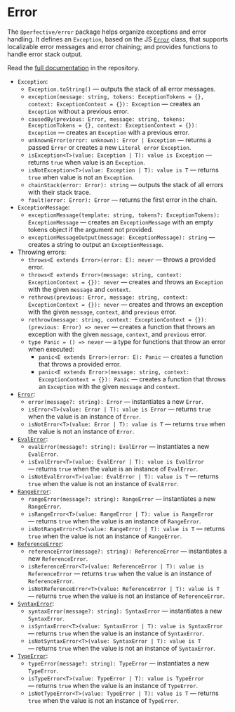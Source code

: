 # Error

The `@perfective/error` package helps organize exceptions and error handling.
It defines an `Exception`, based on the JS
[`Error`](https://developer.mozilla.org/en-US/docs/Web/JavaScript/Reference/Global_Objects/Error) class,
that supports localizable error messages and error chaining;
and provides functions to handle error stack output.

Read the [full documentation](https://github.com/perfective/js/blob/master/packages/error/README.adoc) 
in the repository.

* `Exception`:
    * `Exception.toString()`
    — outputs the stack of all error messages.
    * `exception(message: string, tokens: ExceptionTokens = {}, context: ExceptionContext = {}): Exception`
    — creates an `Exception` without a previous error.
    * `causedBy(previous: Error, message: string, tokens: ExceptionTokens = {}, context: ExceptionContext = {}): Exception`
    — creates an `Exception` with a previous error.
    * `unknownError(error: unknown): Error | Exception`
    — returns a passed `Error` or creates a new `Literal error` `Exception`.
    * `isException<T>(value: Exception | T): value is Exception`
    — returns `true` when value is an `Exception`.
    * `isNotException<T>(value: Exception | T): value is T`
    — returns `true` when value is not an `Exception`.
    * `chainStack(error: Error): string`
    — outputs the stack of all errors with their stack trace.
    * `fault(error: Error): Error`
    — returns the first error in the chain.
* `ExceptionMessage`:
    * `exceptionMessage(template: string, tokens?: ExceptionTokens): ExceptionMessage`
    — creates an `ExceptionMessage` with an empty tokens object if the argument not provided.
    * `exceptionMessageOutput(message: ExceptionMessage): string`
    — creates a string to output an `ExceptionMessage`.
* Throwing errors:
    * `throws<E extends Error>(error: E): never` 
    — throws a provided error.
    * `throws<E extends Error>(message: string, context: ExceptionContext = {}): never`
    — creates and throws an `Exception` with the given `message` and `context`.
    * `rethrows(previous: Error, message: string, context: ExceptionContext = {}): never`
    — creates and throws an exception with the given `message`, `context`, and `previous` error.
    * `rethrow(message: string, context: ExceptionContext = {}): (previous: Error) => never`
    — creates a function that throws an exception with the given `message`, `context`, and `previous` error.
    * `type Panic = () => never` — a type for functions that throw an error when executed: 
        * `panic<E extends Error>(error: E): Panic`
        — creates a function that throws a provided error.
        * `panic<E extends Error>(message: string, context: ExceptionContext = {}): Panic`
        — creates a function that throws an `Exception` with the given `message` and `context`.
* [`Error`](https://developer.mozilla.org/en-US/docs/Web/JavaScript/Reference/Global_Objects/Error):
    * `error(message?: string): Error` 
    — instantiates a new `Error`.
    * `isError<T>(value: Error | T): value is Error` 
    — returns `true` when the value is an instance of `Error`.
    * `isNotError<T>(value: Error | T): value is T` 
    — returns `true` when the value is not an instance of `Error`.
* [`EvalError`](https://developer.mozilla.org/en-US/docs/Web/JavaScript/Reference/Global_Objects/EvalError):
    * `evalError(message?: string): EvalError` 
    — instantiates a new `EvalError`.
    * `isEvalError<T>(value: EvalError | T): value is EvalError` 
    — returns `true` when the value is an instance of `EvalError`.
    * `isNotEvalError<T>(value: EvalError | T): value is T` 
    — returns `true` when the value is not an instance of `EvalError`.
* [`RangeError`](https://developer.mozilla.org/en-US/docs/Web/JavaScript/Reference/Global_Objects/RangeError):
    * `rangeError(message?: string): RangeError` 
    — instantiates a new `RangeError`.
    * `isRangeError<T>(value: RangeError | T): value is RangeError` 
    — returns `true` when the value is an instance of `RangeError`.
    * `isNotRangeError<T>(value: RangeError | T): value is T` 
    — returns `true` when the value is not an instance of `RangeError`.
* [`ReferenceError`](https://developer.mozilla.org/en-US/docs/Web/JavaScript/Reference/Global_Objects/ReferenceError):
    * `referenceError(message?: string): ReferenceError` 
    — instantiates a new `ReferenceError`.
    * `isReferenceError<T>(value: ReferenceError | T): value is ReferenceError` 
    — returns `true` when the value is an instance of `ReferenceError`.
    * `isNotReferenceError<T>(value: ReferenceError | T): value is T` 
    — returns `true` when the value is not an instance of `ReferenceError`.
* [`SyntaxError`](https://developer.mozilla.org/en-US/docs/Web/JavaScript/Reference/Global_Objects/SyntaxError):
    * `syntaxError(message?: string): SyntaxError` 
    — instantiates a new `SyntaxError`.
    * `isSyntaxError<T>(value: SyntaxError | T): value is SyntaxError` 
    — returns `true` when the value is an instance of `SyntaxError`.
    * `isNotSyntaxError<T>(value: SyntaxError | T): value is T` 
    — returns `true` when the value is not an instance of `SyntaxError`.
* [`TypeError`](https://developer.mozilla.org/en-US/docs/Web/JavaScript/Reference/Global_Objects/TypeError):
    * `typeError(message?: string): TypeError` 
    — instantiates a new `TypeError`.
    * `isTypeError<T>(value: TypeError | T): value is TypeError` 
    — returns `true` when the value is an instance of `TypeError`.
    * `isNotTypeError<T>(value: TypeError | T): value is T` 
    — returns `true` when the value is not an instance of `TypeError`.
